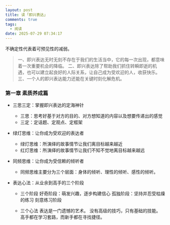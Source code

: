 ```yaml
---
layout: post
title: 读「即兴表达」
comments: true
tags:
  - 阅读
date: 2025-07-29 07:34:17
---
```

不确定性代表着可预见性的减弱。
<!--more-->

>一、即兴表达无时无刻不存在于我们的生活当中，它的每一次出现，都意味着一次重要机会的降临。
>二、即兴表达除了帮助我们抓住转瞬即逝的机遇，也可以建立起良好的人际关系，让自己成为受欢迎的人，收获快乐。
>三、一个人的即兴表达能力还能在关键时刻化解危机。

### 第一章 素质养成篇
  
  - 三思三定：掌握即兴表达的定海神针

    - 三思：思考好基于对方的目的、对方想知道的内容以及想要传递出的感觉
    - 三定：定话题、定观点、定框架

  - 绿灯思维：让你成为受欢迎的表达者

    - 绿灯思维：所演绎的故事情节让我们离目标越来越近
    - 红灯思维：所演绎的故事情节让我们不知不觉地离目标越来越远

  - 同频思维：让你成为受信赖的倾听者
    
    - 同频思维主要分为三个层面：身体的倾听、理性的倾听、感性的倾听。

  - 表达心法：从业余到高手的三个阶段

    - 三个阶段
      好奇阶段：萌发兴趣，逐步构建信心
      孤独阶段：坚持并忍受枯燥的练习
      刻意练习阶段

    - 三个心法
      表达是一门遗憾的艺术。
      没有高级的技巧，只有基础的技能。
      高手都在学习套路，而新手都在寻找捷径。











